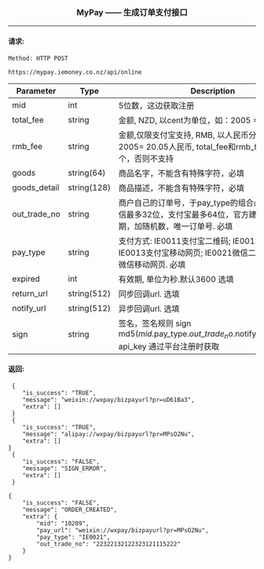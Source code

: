 <p align="center">
<h3 align="center">MyPay —— 生成订单支付接口</h3><hr>
</p>




#### 请求:

```
Method: HTTP POST

https://mypay.iemoney.co.nz/api/online
```

|Parameter	|Type 	 |Description|
|-----------|--------|-----------|
|mid        |int     |5位数，这边获取注册|
|total_fee        |string  |金额, NZD, 以cent为单位，如：2005 = 20.05纽币
|rmb_fee        |string  |金额,仅限支付宝支持, RMB, 以人民币分为单位，如：2005= 20.05人民币, total_fee和rmb\_fee只能传递一个，否则不支持
|goods   |string(64)  |商品名字，不能含有特殊字符，必填|
|goods_detail   |string(128)  |商品描述，不能含有特殊字符，必填|
|out\_trade_no   |string  |商户自己的订单号，于pay_type的组合必须唯一，微信最多32位，支付宝最多64位，官方建议：时间日期，加随机数，唯一订单号. 必填|
|pay_type   |string  |支付方式: IE0011支付宝二维码; IE0012支付宝网页; IE0013支付宝移动网页; IE0021微信二维码; IE0022微信移动网页. 必填|
|expired    |int  |有效期, 单位为秒.默认3600 选填|
|return_url |string(512)  |同步回调url. 选填|
|notify_url |string(512)  |异步回调url. 选填|
|sign       |string  |签名，签名规则 sign md5($mid.$pay\_type.$out\_trade_no.$notify\_url.$api\_key)<br/>api\_key 通过平台注册时获取|


#### 返回:

```
 {
    "is_success": "TRUE",
    "message": "weixin://wxpay/bizpayurl?pr=uD61Ba3",
    "extra": []
 }
 {
    "is_success": "TRUE",
    "message": "alipay://wxpay/bizpayurl?pr=MPsO2Nu",
    "extra": []
}
 {
    "is_success": "FALSE",
    "message": "SIGN_ERROR",
    "extra": []
 }
 
{
    "is_success": "FALSE",
    "message": "ORDER_CREATED",
    "extra": {
        "mid": "10209",
        "pay_url": "weixin://wxpay/bizpayurl?pr=MPsO2Nu",
        "pay_type": "IE0021",
        "out_trade_no": "22322132122323121115222"
    }
}
```
